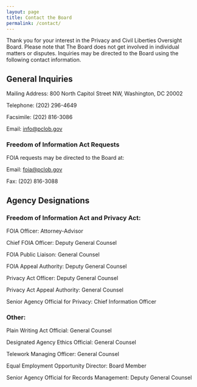 ```yaml
---
layout: page
title: Contact the Board
permalink: /contact/
---
```


Thank you for your interest in the Privacy and Civil Liberties Oversight Board. Please note that The Board does not get involved in individual matters or disputes. Inquiries may be directed to the Board using the following contact information.

## General Inquiries
Mailing Address:
800 North Capitol Street NW,
Washington, DC 20002

Telephone:
(202) 296-4649

Facsimile:
(202) 816-3086

Email:
info@pclob.gov

### Freedom of Information Act Requests
FOIA requests may be directed to the Board at:

Email: foia@pclob.gov

Fax: (202) 816-3088

## Agency Designations
### Freedom of Information Act and Privacy Act:
FOIA Officer: Attorney-Advisor

Chief FOIA Officer: Deputy General Counsel

FOIA Public Liaison: General Counsel

FOIA Appeal Authority: Deputy General Counsel

Privacy Act Officer: Deputy General Counsel

Privacy Act Appeal Authority: General Counsel

Senior Agency Official for Privacy: Chief Information Officer


### Other:
Plain Writing Act Official: General Counsel

Designated Agency Ethics Official: General Counsel

Telework Managing Officer: General Counsel

Equal Employment Opportunity Director: Board Member

Senior Agency Official for Records Management: Deputy General Counsel
